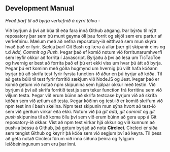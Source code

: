 ## **Development Manual**

*Hvað þarf til að byrja verkefnið á nýrri tölvu* - 

Við byrjum á því að búa til eða fara inná Github aðgang. Þar býrðu til nýtt reposatory þar sem þú munt geyma öll þau forrit og skjöl sem eru partur af verkefninu. Mælum með að nefna reposatory-ið eitthvað sem mun skýra hvað það er fyrir.
Sækja þarf Git Bash og læra á allar þær git skipanir eins og t.d *Add, Commit og Push.*
Þegar það ef komið notum við forritunarumhverfi sem leyfir okkur að forrita í Javascript. Byrjaðu á því að lesa um TicTacToe og hvernig er best að forrita það ef þú ert ekki viss um hvar þú átt að byrja.
Þegar þú ert kominn með góða hugmynd um hvernig þú villt hafa kóðann byrjar þú að skrifa test fyrir fyrsta function-ið áður en þú byrjar að kóða.
Til að geta búið til test fyrir forritið sækjum við NodeJS og Jest. Þegar það er komið getum við notað npm skipunina sem hjálpar okkur með testin. 
Við byrjum á því að skrifa forritið test.js sem tekur function frá forritinu sem við viljum testa. Þegar við erum búinn að skrifa testcase byrjum við að skrifa kóðan sem við ætlum að testa.
Þegar kóðinn og test-ið er komið skrifum við npm test inn í bash skelina. Npm test skipunin mun sýna hvort að test-ið sem við gerðum virkar eða ekki. 
Notum við þá *git add, git commit og git push* skipunina til að koma öllu því sem við erum búinn að gera upp á Git reposatory-ið okkar.
Víst að npm test virkar hjá okkur og við kunnum að push-a þessu á Github, þá getum byrjað að nota **Circleci**. Circleci er síða sem tengist Github og keyrir þá kóða sem við segjum því að keyra. Til þess að geta notað Circleci förum við inná síðuna þeirra og fylgjum leiðbeiningunum sem eru þar inni.
